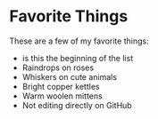 # Favorite Things

These are a few of my favorite things:

- is this the beginning of the list
- Raindrops on roses
- Whiskers on cute animals
- Bright copper kettles
- Warm woolen mittens
- Not editing directly on GitHub

